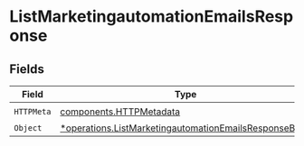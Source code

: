 # ListMarketingautomationEmailsResponse


## Fields

| Field                                                                                                                         | Type                                                                                                                          | Required                                                                                                                      | Description                                                                                                                   |
| ----------------------------------------------------------------------------------------------------------------------------- | ----------------------------------------------------------------------------------------------------------------------------- | ----------------------------------------------------------------------------------------------------------------------------- | ----------------------------------------------------------------------------------------------------------------------------- |
| `HTTPMeta`                                                                                                                    | [components.HTTPMetadata](../../models/components/httpmetadata.md)                                                            | :heavy_check_mark:                                                                                                            | N/A                                                                                                                           |
| `Object`                                                                                                                      | [*operations.ListMarketingautomationEmailsResponseBody](../../models/operations/listmarketingautomationemailsresponsebody.md) | :heavy_minus_sign:                                                                                                            | N/A                                                                                                                           |